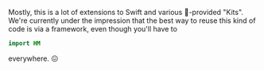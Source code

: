 Mostly, this is a lot of extensions to Swift and various -provided "Kits". We're currently under the impression that the best way to reuse this kind of code is via a framework, even though you'll have to
```swift
import HM
```
everywhere. 😖